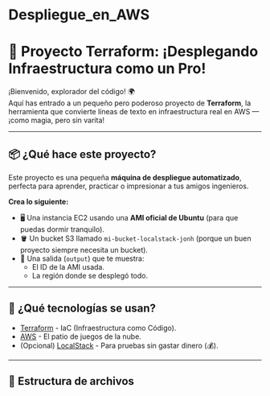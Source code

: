 # Despliegue_en_AWS
# 🚀 Proyecto Terraform: ¡Desplegando Infraestructura como un Pro!

¡Bienvenido, explorador del código! 🌍  
Aquí has entrado a un pequeño pero poderoso proyecto de **Terraform**, la herramienta que convierte líneas de texto en infraestructura real en AWS — ¡como magia, pero sin varita!

---

## 📦 ¿Qué hace este proyecto?

Este proyecto es una pequeña **máquina de despliegue automatizado**, perfecta para aprender, practicar o impresionar a tus amigos ingenieros.

**Crea lo siguiente:**

- 🖥️ Una instancia EC2 usando una **AMI oficial de Ubuntu** (para que puedas dormir tranquilo).
- 🪣 Un bucket S3 llamado `mi-bucket-localstack-jonh` (porque un buen proyecto siempre necesita un bucket).
- 📍 Una salida (`output`) que te muestra:
  - El ID de la AMI usada.
  - La región donde se desplegó todo.

---

## 🧠 ¿Qué tecnologías se usan?

- [Terraform](https://www.terraform.io/) - IaC (Infraestructura como Código).
- [AWS](https://aws.amazon.com/) - El patio de juegos de la nube.
- (Opcional) [LocalStack](https://localstack.cloud/) - Para pruebas sin gastar dinero (💰).

---

## 📁 Estructura de archivos

